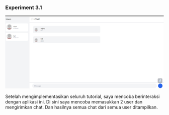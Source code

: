 ### Experiment 3.1
![alt text](<Screenshot 2024-05-06 225432.png>)

Setelah mengimplementasikan seluruh tutorial, saya mencoba berinteraksi dengan aplikasi ini. Di sini saya mencoba memasukkan 2 user dan mengirimkan chat. Dan hasilnya semua chat dari semua user ditampilkan.